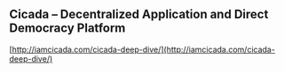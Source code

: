 ## Cicada – Decentralized Application and Direct Democracy Platform
  
  [http://iamcicada.com/cicada-deep-dive/](http://iamcicada.com/cicada-deep-dive/)